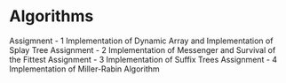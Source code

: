 # Algorithms
Assigmnent - 1   Implementation of Dynamic Array and Implementation of Splay Tree
Assignment - 2   Implementation of Messenger and Survival of the Fittest
Assignment - 3   Implementation of Suffix Trees
Assignment - 4   Implementation of Miller-Rabin Algorithm
